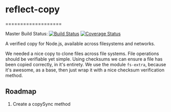 # reflect-copy
===================

Master Build Status: 
[![Build Status](https://travis-ci.org/aerisweather/node-reflect-copy.svg?branch=master)](https://travis-ci.org/aerisweather/node-reflect-copy)
[![Coverage Status](https://coveralls.io/repos/aerisweather/node-reflect-copy/badge.svg?branch=master&service=github)](https://coveralls.io/github/aerisweather/node-reflect-copy?branch=master)


A verified copy for Node.js, available across filesystems and networks.

We needed a nice copy to clone files across file systems. File operations should be verifiable yet simple. Using checksums
we can ensure a file has been copied correctly, in it's entirety. We use the module `fs-extra`, because it's awesome, as a
base, then just wrap it with a nice checksum verification method.

## Roadmap

 1. Create a copySync method